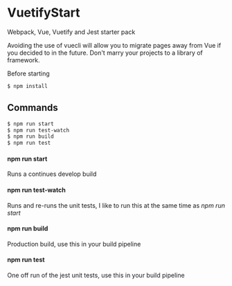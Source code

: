 # VuetifyStart

Webpack, Vue, Vuetify and Jest starter pack

Avoiding the use of vuecli will allow you to migrate pages away from Vue if you decided to in the future. Don't marry your projects to a library of framework.

Before starting
```sh
$ npm install
```

## Commands
```sh
$ npm run start
$ npm run test-watch
$ npm run build
$ npm run test
```

#### npm run start
Runs a continues develop build

#### npm run test-watch
Runs and re-runs the unit tests, I like to run this at the same time as *npm run start*

#### npm run build
Production build, use this in your build pipeline

#### npm run test
One off run of the jest unit tests, use this in your build pipeline

